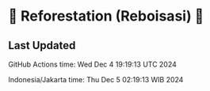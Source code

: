 
# 🌳 Reforestation (Reboisasi) 🌲

## Last Updated

GitHub Actions time: Wed Dec  4 19:19:13 UTC 2024

Indonesia/Jakarta time: Thu Dec  5 02:19:13 WIB 2024
